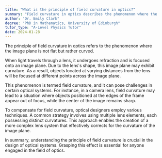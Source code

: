 ```yaml
---
title: "What is the principle of field curvature in optics?"
summary: "Field curvature in optics describes the phenomenon where the image plane is not flat but curved, affecting image quality and focus in optical systems."
author: "Dr. Emily Clark"
degree: "PhD in Mathematics, University of Edinburgh"
tutor_type: "A-Level Physics Tutor"
date: 2024-01-28
---
```


The principle of field curvature in optics refers to the phenomenon where the image plane is not flat but rather curved.

When light travels through a lens, it undergoes refraction and is focused onto an image plane. Due to the lens's shape, this image plane may exhibit curvature. As a result, objects located at varying distances from the lens will be focused at different points across the image plane.

This phenomenon is termed field curvature, and it can pose challenges in certain optical systems. For instance, in a camera lens, field curvature may lead to a situation where objects positioned at the edges of the frame appear out of focus, while the center of the image remains sharp.

To compensate for field curvature, optical designers employ various techniques. A common strategy involves using multiple lens elements, each possessing distinct curvatures. This approach enables the creation of a more complex lens system that effectively corrects for the curvature of the image plane.

In summary, understanding the principle of field curvature is crucial in the design of optical systems. Grasping this effect is essential for anyone engaged in the field of optics.
    